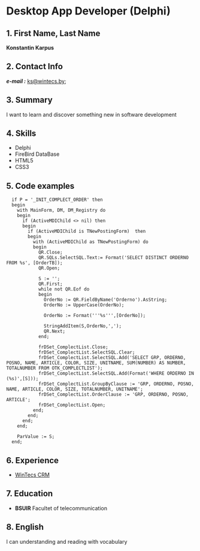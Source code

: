 # Desktop App Developer (Delphi)

## 1. First Name, Last Name

**Konstantin Karpus**

 ## 2. Contact Info
 
***e-mail :*** ks@wintecs.by;

## 3. Summary

I want to learn and discover something new in software development

## 4. Skills 
+ Delphi
+ FireBird DataBase
+ HTML5 
+ CSS3 

## 5. Code examples

```
  if P = '_INIT_COMPLECT_ORDER' then
  begin
    with MainForm, DM, DM_Registry do
    begin
      if (ActiveMDIChild <> nil) then
      begin
        if (ActiveMDIChild is TNewPostingForm)  then
        begin
          with (ActiveMDIChild as TNewPostingForm) do
          begin
            QR.Close;
            QR.SQLs.SelectSQL.Text:= Format('SELECT DISTINCT ORDERNO FROM %s', [OrderTB]);
            QR.Open;

            S := '';
            QR.First;
            while not QR.Eof do
            begin
              OrderNo := QR.FieldByName('Orderno').AsString;
              OrderNo := UpperCase(OrderNo);

              OrderNo := Format('''%s''',[OrderNo]);

              StringAddItem(S,OrderNo,',');
              QR.Next;
            end;

            frDSet_ComplectList.Close;
            frDSet_ComplectList.SelectSQL.Clear;
            frDSet_ComplectList.SelectSQL.Add('SELECT GRP, ORDERNO, POSNO, NAME, ARTICLE, COLOR, SIZE, UNITNAME, SUM(NUMBER) AS NUMBER, TOTALNUMBER FROM OTK_COMPLECTLIST');
            frDSet_ComplectList.SelectSQL.Add(Format('WHERE ORDERNO IN (%s)',[S]));
            frDSet_ComplectList.GroupByClause := 'GRP, ORDERNO, POSNO, NAME, ARTICLE, COLOR, SIZE, TOTALNUMBER, UNITNAME';
            frDSet_ComplectList.OrderClause := 'GRP, ORDERNO, POSNO, ARTICLE';
            frDSet_ComplectList.Open;
          end;
        end;
      end;
    end;

    ParValue := S;
  end;
````    

## 6. Experience

+  [WinTecs CRM](http://wintecs.by/product/wintecs-crm.html)
   
## 7. Education

+ **BSUIR**
  Facultet of telecommunication
   
## 8. English

I can understanding and reading with vocabulary
